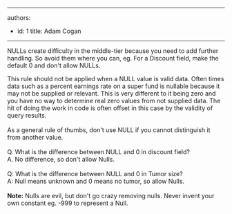 

---
authors:
  - id: 1
    title: Adam Cogan
---




<span class='intro'> ​NULLs create difficulty in the middle-tier because you need to add further handling. So avoid them where you can, eg. For a Discount field, make the default 0 and don't allow NULLs.<br> </span>

<p>​This rule should not be applied when a NULL value is valid data. Often times data such as a percent earnings rate on a super fund is nullable because it may not be supplied or relevant. This is very different to it being zero and you have no way to determine real zero values from not supplied data. The hit of doing the work in code is often offset in this case by the validity of query results.<br><br>As a general rule of thumbs, don't use NULL if you cannot distinguish it from another value.<br><br>Q. What is the difference between NULL and 0 in discount field?<br>A. No difference, so don't allow Nulls.<br><br>Q&#58; What is the difference between NULL and 0 in Tumor size?<br>A&#58; Null means unknown and 0 means no tumor, so allow Nulls.<br><br><strong>Note&#58;</strong>&#160;Nulls are evil, but don't go crazy removing nulls. Never invent your own constant eg. -999 to represent a Null.<br></p>



